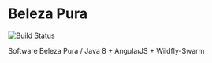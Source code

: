 # Beleza Pura

[![Build Status](https://travis-ci.org/saraivaugioni/belezapura.svg?branch=master)](https://travis-ci.org/saraivaugioni/belezapura)

Software Beleza Pura / Java 8 + AngularJS + Wildfly-Swarm
